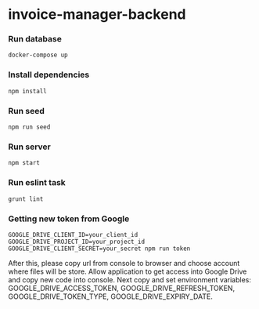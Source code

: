 # invoice-manager-backend

### Run database 
```
docker-compose up
```

### Install dependencies
```
npm install
```
### Run seed 
```
npm run seed
```
### Run server 
```
npm start
```



### Run eslint task
```
grunt lint
```


### Getting new token from Google 
 ```
 GOOGLE_DRIVE_CLIENT_ID=your_client_id GOOGLE_DRIVE_PROJECT_ID=your_project_id GOOGLE_DRIVE_CLIENT_SECRET=your_secret npm run token
 ```
 After this, please copy url from console to browser and choose account where files will be store. Allow application to get access into
 Google Drive and copy new code into console. Next copy and set environment variables: GOOGLE_DRIVE_ACCESS_TOKEN, GOOGLE_DRIVE_REFRESH_TOKEN,
GOOGLE_DRIVE_TOKEN_TYPE, GOOGLE_DRIVE_EXPIRY_DATE.
